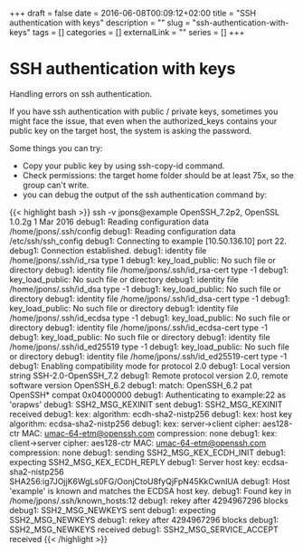 +++ 
draft = false
date = 2016-06-08T00:09:12+02:00
title = "SSH authentication with keys"
description = ""
slug = "ssh-authentication-with-keys" 
tags = []
categories = []
externalLink = ""
series = []
+++

# SSH authentication with keys

Handling errors on ssh authentication.

If you have ssh authentication with public / private keys, sometimes you might face the issue,
that even when the authorized_keys contains your public key on the target host, the system is asking the password.


Some things you can try:
- Copy your public key by using ssh-copy-id command.
- Check permissions: the target home folder should be at least 75x, so the group can't write.
- you can debug the output of the ssh authentication command by:


{{< highlight bash >}}
 ssh -v jpons@example
OpenSSH_7.2p2, OpenSSL 1.0.2g  1 Mar 2016
debug1: Reading configuration data /home/jpons/.ssh/config
debug1: Reading configuration data /etc/ssh/ssh_config
debug1: Connecting to example [10.50.136.10] port 22.
debug1: Connection established.
debug1: identity file /home/jpons/.ssh/id_rsa type 1
debug1: key_load_public: No such file or directory
debug1: identity file /home/jpons/.ssh/id_rsa-cert type -1
debug1: key_load_public: No such file or directory
debug1: identity file /home/jpons/.ssh/id_dsa type -1
debug1: key_load_public: No such file or directory
debug1: identity file /home/jpons/.ssh/id_dsa-cert type -1
debug1: key_load_public: No such file or directory
debug1: identity file /home/jpons/.ssh/id_ecdsa type -1
debug1: key_load_public: No such file or directory
debug1: identity file /home/jpons/.ssh/id_ecdsa-cert type -1
debug1: key_load_public: No such file or directory
debug1: identity file /home/jpons/.ssh/id_ed25519 type -1
debug1: key_load_public: No such file or directory
debug1: identity file /home/jpons/.ssh/id_ed25519-cert type -1
debug1: Enabling compatibility mode for protocol 2.0
debug1: Local version string SSH-2.0-OpenSSH_7.2
debug1: Remote protocol version 2.0, remote software version OpenSSH_6.2
debug1: match: OpenSSH_6.2 pat OpenSSH* compat 0x04000000
debug1: Authenticating to example:22 as 'orapws'
debug1: SSH2_MSG_KEXINIT sent
debug1: SSH2_MSG_KEXINIT received
debug1: kex: algorithm: ecdh-sha2-nistp256
debug1: kex: host key algorithm: ecdsa-sha2-nistp256
debug1: kex: server->client cipher: aes128-ctr MAC: umac-64-etm@openssh.com compression: none
debug1: kex: client->server cipher: aes128-ctr MAC: umac-64-etm@openssh.com compression: none
debug1: sending SSH2_MSG_KEX_ECDH_INIT
debug1: expecting SSH2_MSG_KEX_ECDH_REPLY
debug1: Server host key: ecdsa-sha2-nistp256 SHA256:ig7JOjjK6WgLs0FG/OonjCtoU8fyQjFpN45KkCwnIUA
debug1: Host 'example' is known and matches the ECDSA host key.
debug1: Found key in /home/jpons/.ssh/known_hosts:12
debug1: rekey after 4294967296 blocks
debug1: SSH2_MSG_NEWKEYS sent
debug1: expecting SSH2_MSG_NEWKEYS
debug1: rekey after 4294967296 blocks
debug1: SSH2_MSG_NEWKEYS received
debug1: SSH2_MSG_SERVICE_ACCEPT received
{{< /highlight >}}